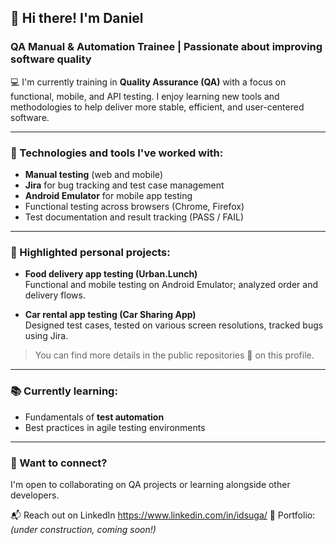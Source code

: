 ## 👋 Hi there! I'm Daniel  
### QA Manual & Automation Trainee | Passionate about improving software quality

💻 I'm currently training in **Quality Assurance (QA)** with a focus on functional, mobile, and API testing. I enjoy learning new tools and methodologies to help deliver more stable, efficient, and user-centered software.

---

### 🧪 Technologies and tools I've worked with:
- **Manual testing** (web and mobile)
- **Jira** for bug tracking and test case management
- **Android Emulator** for mobile app testing
- Functional testing across browsers (Chrome, Firefox)
- Test documentation and result tracking (PASS / FAIL)

---

### 🚀 Highlighted personal projects:
- **Food delivery app testing (Urban.Lunch)**  
  Functional and mobile testing on Android Emulator; analyzed order and delivery flows.

- **Car rental app testing (Car Sharing App)**  
  Designed test cases, tested on various screen resolutions, tracked bugs using Jira.

> You can find more details in the public repositories 📁 on this profile.

---

### 📚 Currently learning:
- Fundamentals of **test automation**
- Best practices in agile testing environments

---

### 🤝 Want to connect?
I'm open to collaborating on QA projects or learning alongside other developers.

📬 Reach out on LinkedIn https://www.linkedin.com/in/idsuga/
🔎 Portfolio: *(under construction, coming soon!)*
